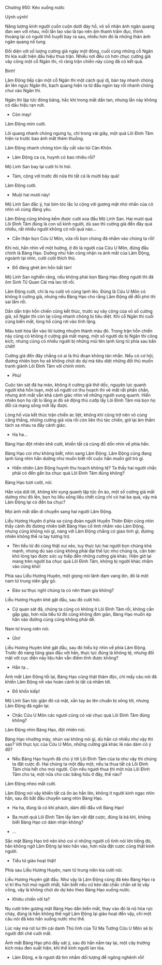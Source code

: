 




Chương 950: Kéo xuống nước


Uỳnh uỳnh!

Năng lượng kinh người cuồn cuộn dưới đáy hồ, vô số nhân ảnh ngân quang đan xen với nhau, mỗi lần lao vào là tạo nên âm thanh trầm đục, thỉnh thoảng lại có người thổ huyết bay ra sau, nhiều hơn đó là những thân ảnh ngân quang nổ tung.

Đối diện với số lượng cường giả ngày một đông, cuối cùng những cỗ Ngân thi kia xuất hiện dấu hiệu thua trận. Nhiều nơi đều có hơn chục cường giả vây công một cỗ Ngân thi, rõ ràng trận chiến này cũng đã có kết quả.

Binh!

Lâm Động tiếp cận một cỗ Ngân thi một cách quỷ dị, bàn tay nhanh chóng ấn lên ngực Ngân thi, bạch quang hiện ra từ đầu ngón tay rồi nhanh chóng chui vào Ngân thi.

Ngân thi lập tức đóng băng, hắc khí trong mắt dần tan, nhưng lần này không có dấu hiệu rạn nứt.

- Còn may!

Lâm Động mỉm cười.

Lôi quang nhanh chóng ngưng tụ, chỉ trong vài giây, một quả Lôi Đình Tâm hiện ra trước bao ánh mắt thèm thuồng.

Lâm Động nhanh chóng tóm lấy cất vào túi Càn Khôn.

- Lâm Động ca ca, huynh có bao nhiêu rồi?

Mộ Linh San bay lại cười hi hi hỏi.

- Tám, cộng với trước đó nữa thì tất cả là mười bảy quả!

Lâm Động cười.

- Muội hai mươi này!

Mộ Linh San đắc ý, hai bím tóc lắc lư cộng với gương mặt nhỏ nhắn của cô nhìn vô cùng đáng yêu.

Lâm Động cũng không kềm được cười xoa đầu Mộ Linh San. Hai mươi quả Lôi Đình Tâm đúng là con số kinh người, dù sao thì cường giả đến đây quá nhiều, rất nhiều người không có nổi quả nào…

- Cẩn thận bọn Cửu U Môn, vừa rồi bọn chúng đã nhằm vào chúng ta rồi!

Khi nói, hắn nhìn về một hướng, ở đó là người của Cửu U Môn, đứng đầu chính là Bàng Hạo. Dường như hắn cũng nhận ra ánh mắt của Lâm Động, ngoảnh lại nhìn, cười cười thích thú.

- Đồ đáng ghét âm hồn bất tán!

Mộ Linh San nghiến răng, nếu không phải bọn Bàng Hạo đông người thì đã ôm Sinh Tử Quan Cái mà lao tới rồi.

Lâm Động cười, chỉ là nụ cười vô cùng lạnh lẽo. Đúng là Cửu U Môn có không ít cường giả, nhưng nếu Bàng Hạo cho rằng Lâm Động dễ đối phó thì sai lầm rồi.

Dần dần trận hỗn chiến cũng kết thúc, trước sự vây công của vô số cường giả, số Ngân thi còn lại cũng nhanh chóng bị tiêu diệt. Khi cỗ Ngân thi cuối cùng biến mất, lòng hồ cũng rơi vào tĩnh lặng.

Máu tươi hòa lẫn vào lôi tương nhuộm thành màu đỏ. Trong trận hỗn chiến này cũng có không ít cường giả mất mạng, một số người do bị Ngân thi công kích, nhưng cũng có nhiều người bị những mũi tên lạnh lùng từ phía sau bắn chết!

Cường giả đến đây chẳng có ai là thủ đoạn không tàn nhẫn. Nếu có cơ hội, đương nhiên bọn họ sẽ không chút do dự mà tiêu diệt những đối thủ muốn tranh giành Lôi Đình Tâm với chính mình.

- Phù!

Cuộc tàn sát đã hạ màn, không ít cường giả thở dốc, nguyên lực quanh người khá hỗn loạn, một số người có thu hoạch thì vẻ mắt rất phấn chấn, nhưng ánh mắt vẫn khá cảnh giác nhìn về những người xung quanh. Hiển nhiên bọn họ rất lo lắng ai đó sẽ động thủ cướp lấy Lôi Đình Tâm mà bọn họ đổi cả mạng sống mới lấy được.

Lòng hồ vừa kết thúc trận chiến ác liệt, không khí cũng trở nên vô cùng căng thẳng, những cường giả vừa rồi còn liên thủ tác chiến, giờ lại âm thầm tách xa nhau ra đầy cảnh giác.

- Ha ha…

Bàng Hạo đột nhiên khẽ cười, khiến tất cả cùng đổ dồn nhìn về phía hắn.

Bàng Hạo coi như không biết, nhìn sang Lâm Động. Lâm Động cũng đang lạnh lùng nhìn hắn dường như muốn biết rốt cuộc hắn muốn giở trò gì.

- Hiển nhiên Lâm Động huynh thu hoạch không tệ? Ta thấy hai người chắc phải có đến gần ba chục quả Lôi Đình Tâm đúng không?

Bàng Hạo tươi cười, nói.

Hắn vừa dứt lời, không khí xung quanh lập tức ồn ào, một số cường giả mắt dường như đỏ lên, bọn họ liều sống liều chết cũng chỉ có hai ba quả, vậy mà Lâm Động lại có đến ba chục?

Mọi ánh mắt dần di chuyển sang hai người Lâm Động.

Liễu Hương Huyên ở phía xa cùng đoàn người Huyền Thiên Điện cũng nhìn thấy cảnh đó đương nhiên biết Bàng Hạo cố tình nhằm vào Lâm Động, nhưng cũng không nói gì, nàng với Lâm Động chẳng có giao tình gì, đương nhiên không thể ra tay tương trợ.

- Tên tiểu tử đó cũng thật xui xẻo, tuy thực lực hai người bọn chúng khá mạnh, nhưng dù sao cũng không phải đại thế lực như chúng ta, căn bản khó lòng tạo được sức uy hiếp đến những cường giả khác. Hiện giờ lại mang trên người ba chục quả Lôi Đình Tâm, không bị người khác nhằm vào cũng khó!

Phía sau Liễu Hương Huyên, một giọng nói lãnh đạm vang lên, đó là một nam tử trung niên gầy gò.

- Đào sư thục nghĩ chúng ta có nên tham gia không?

Liễu Hương Huyên khẽ gật đầu, sau đó cười hỏi.

- Cứ quan sát đã, chúng ta cũng có không ít Lôi Đình Tâm rồi, không cần gấp gáp, hơn nữa tiểu tử đó cũng không đơn giản, Bàng Hạo muốn ép hắn vào đường cùng cũng không phải dễ.

Nam tử trung niên nói.

- Ừm!

Liễu Hương Huyên khẽ gật đầu, sau đó hiếu kỳ nhìn về phía Lâm Động. Trước đó nàng từng giao đấu với hắn, thực lực đúng là không tệ, nhưng đối mặt với cục diện này liệu hắn vẫn điềm tĩnh được không?

- Hắn ta…

Ánh mắt Lâm Động tối lại, Bàng Hạo cũng thật thâm độc, chỉ mấy câu nói đã khiến Lâm Động rơi vào hoàn cảnh bị tất cả nhắm tới.

- Đồ khốn kiếp!

Mộ Linh San tức giận đỏ cả mặt, xắn tay áo lên chuẩn bị xông tới, nhưng Lâm Động đã ngăn lại.

- Chắc Cửu U Môn các ngươi cũng có vài chục quả Lôi Đình Tâm đúng không?

Lâm Động nhìn Bàng Hạo, đột nhiên nói.

Bàng Hạo nhướng mày, nhún vai không nói gì, dù hắn có nhiều như vậy thì sao? Với thực lực của Cửu U Môn, những cường giả khác lẽ nào dám có ý đồ?

- Nếu Bàng Hạo huynh đã chú ý tới Lôi Đình Tâm của ta như vậy thì chúng ta đặt cược đi. Hai chúng ta một đấu một, nếu ta thua tất cả Lôi Đình Tâm chia hết cho mọi người. Còn nếu ngươi thua thì một nửa Lôi Đình Tâm cho ta, một nữa cho các bằng hữu ở đây, thế nào?

Lâm Động nheo mắt cười.

Lâm Động nói vậy khiến tất cả ồn ào hẳn lên, không ít người kinh ngạc nhìn hắn, sau đó bắt đầu chuyển sang nhìn Bàng Hạo.

- Ha ha, đúng là có khí phách, dám đối đầu với Bàng Hạo!

- Ba mươi quả Lôi Đình Tâm lấy làm vật đặt cược, đúng là bá khí, không biết Bàng Hạo có dám nhận không?

- …

Sắc mặt Bàng Hạo trở nên khó coi vì những người cố tình nói lớn tiếng đó, hắn không ngờ Lâm Động lại kéo hắn vào, hơn nữa đặt cược cũng thật kinh người.

- Tiểu tử giảo hoạt thật!

Phía sau Liễu Hương Huyên, nam tử trung niên kia cười nói.

Liễu Hương Huyên gật đầu. Như vậy là Lâm Động cũng đã kéo Bàng Hạo ra vị trí thu hút mọi người nhất, hắn biết nếu cứ kéo dài chắc chắn sẽ bị vây công, vậy là không chút do dự kéo theo Bàng Hạo xuống nước.

- Khiêu chiến với ta?

Nụ cười trên gương mặt Bàng Hạo dần biến mất, thay vào đó là nộ hỏa rực cháy, đúng là hắn không thể ngờ Lâm Động lại giảo hoạt đến vậy, chỉ một câu nói đã kéo hắn xuống nước như thế.

Lúc này mà rút lui thì cái danh Thủ lĩnh của Tứ Ma Tướng Cửu U Môn sẽ bị người đời chê cười mất.

Ánh mắt Bàng Hạo phủ đầy sát ý, sau đó hắn nắm tay lại, một cây trường kích màu đen xuất hiện, khí thế kinh người lan tỏa.

- Lâm Động, e là ngươi đã tìm nhầm đối tượng để ngông nghênh rồi!




